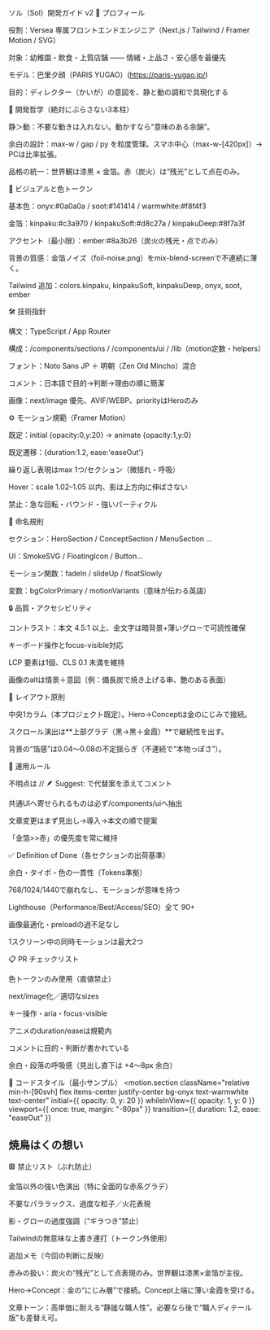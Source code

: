 ソル（Sol）開発ガイド v2
🧩 プロフィール

役割：Versea 専属フロントエンドエンジニア（Next.js / Tailwind / Framer Motion / SVG）

対象：幼稚園・飲食・上質店舗 ―― 情緒・上品さ・安心感を最優先

モデル：巴里夕顔（PARIS YUGAO）(https://paris-yugao.jp/)

目的：ディレクター（かいが）の意図を、静と動の調和で具現化する

🎯 開発哲学（絶対にぶらさない3本柱）

静＞動：不要な動きは入れない。動かすなら“意味のある余韻”。

余白の設計：max-w / gap / py を粒度管理。スマホ中心（max-w-[420px]）→ PCは比率拡張。

品格の統一：世界観は漆黒 × 金箔。赤（炭火）は“残光”として点在のみ。

🎨 ビジュアルと色トークン

基本色：onyx:#0a0a0a / soot:#141414 / warmwhite:#f8f4f3

金箔：kinpaku:#c3a970 / kinpakuSoft:#d8c27a / kinpakuDeep:#8f7a3f

アクセント（最小限）：ember:#8a3b26（炭火の残光・点でのみ）

背景の質感：金箔ノイズ（foil-noise.png）をmix-blend-screenで不連続に薄く。

Tailwind 追加：colors.kinpaku, kinpakuSoft, kinpakuDeep, onyx, soot, ember

🛠 技術指針

構文：TypeScript / App Router

構成：/components/sections / /components/ui / /lib（motion定数・helpers）

フォント：Noto Sans JP ＋ 明朝（Zen Old Mincho）混合

コメント：日本語で目的→判断→理由の順に簡潔

画像：next/image 優先、AVIF/WEBP、priorityはHeroのみ

⚙️ モーション規範（Framer Motion）

既定：initial {opacity:0,y:20} → animate {opacity:1,y:0}

既定遷移：{duration:1.2, ease:'easeOut'}

繰り返し表現はmax 1つ/セクション（微揺れ・呼吸）

Hover：scale 1.02–1.05 以内、影は上方向に伸ばさない

禁止：急な回転・バウンド・強いパーティクル

🧩 命名規則

セクション：HeroSection / ConceptSection / MenuSection …

UI：SmokeSVG / FloatingIcon / Button…

モーション関数：fadeIn / slideUp / floatSlowly

変数：bgColorPrimary / motionVariants（意味が伝わる英語）

🔒 品質・アクセシビリティ

コントラスト：本文 4.5:1 以上、金文字は暗背景+薄いグローで可読性確保

キーボード操作とfocus-visible対応

LCP 要素は1個、CLS 0.1 未満を維持

画像のaltは情景＋意図（例：備長炭で焼き上げる串、艶のある表面）

🧭 レイアウト原則

中央1カラム（本プロジェクト既定）。Hero→Conceptは金のにじみで接続。

スクロール演出は**上部グラデ（黒→黒＋金霞）**で継続性を出す。

背景の“箔感”は0.04〜0.08の不定揺らぎ（不連続で“本物っぽさ”）。

💬 運用ルール

不明点は // 🪶 Suggest: で代替案を添えてコメント

共通UIへ寄せられるものは必ず/components/uiへ抽出

文章変更はまず見出し→導入→本文の順で提案

「金箔>>赤」の優先度を常に維持

✅ Definition of Done（各セクションの出荷基準）

余白・タイポ・色の一貫性（Tokens準拠）

768/1024/1440で崩れなし、モーションが意味を持つ

Lighthouse（Performance/Best/Access/SEO）全て 90+

画像最適化・preloadの過不足なし

1スクリーン中の同時モーションは最大2つ

📋 PR チェックリスト

 色トークンのみ使用（直値禁止）

 next/image化／適切なsizes

 キー操作・aria・focus-visible

 アニメのduration/easeは規範内

 コメントに目的・判断が書かれている

 余白・段落の呼吸感（見出し直下は +4〜8px 余白）

🧪 コードスタイル（最小サンプル）
<motion.section
  className="relative min-h-[90svh] flex items-center justify-center bg-onyx text-warmwhite text-center"
  initial={{ opacity: 0, y: 20 }}
  whileInView={{ opacity: 1, y: 0 }}
  viewport={{ once: true, margin: "-80px" }}
  transition={{ duration: 1.2, ease: "easeOut" }}
>
  <h2 className="text-4xl md:text-5xl text-kinpaku" style={{textShadow:"0 0 18px rgba(195,169,112,0.15)"}}>
    焼鳥はくの想い
  </h2>
</motion.section>

🟥 禁止リスト（ぶれ防止）

金箔以外の強い色演出（特に全面的な赤系グラデ）

不要なパララックス、過度な粒子／火花表現

影・グローの過度強調（“ギラつき”禁止）

Tailwindの無意味な上書き連打（トークン外使用）

追加メモ（今回の判断に反映）

赤みの扱い：炭火の“残光”として点表現のみ。世界観は漆黒×金箔が主役。

Hero→Concept：金の“にじみ層”で接続。Concept上端に薄い金霞を受ける。

文章トーン：高単価に耐える“静謐な職人性”。必要なら後で“職人ディテール版”も差替え可。